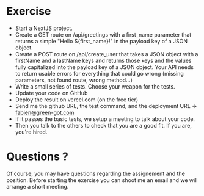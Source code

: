 # Exercise

- Start a NextJS project.
- Create a GET route on /api/greetings with a first_name parameter that returns a simple "Hello ${first_name}!" in the payload key of a JSON object.
- Create a POST route on /api/create_user that takes a JSON object with a firstName and a lastName keys and returns those keys and the values fully capitalized into the payload key of a JSON object. Your API needs to return usable errors for everything that could go wrong (missing parameters, not found route, wrong method...)
- Write a small series of tests. Choose your weapon for the tests.
- Update your code on GitHub
- Deploy the result on vercel.com (on the free tier)
- Send me the github URL, the test command, and the deployment URL => fabien@green-got.com
- If it passes the basic tests, we setup a meeting to talk about your code.
- Then you talk to the others to check that you are a good fit. If you are, you're hired.

# Questions ?

Of course, you may have questions regarding the assignement and the position. Before starting the exercise you can shoot me an email and we will arrange a short meeting.
